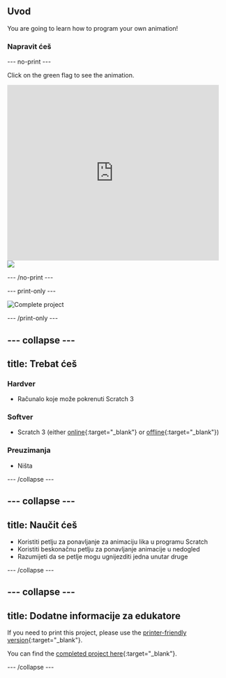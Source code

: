 ## Uvod

You are going to learn how to program your own animation!

### Napravit ćeš

\--- no-print \---

Click on the green flag to see the animation.

<div class="scratch-preview">
  <iframe allowtransparency="true" width="485" height="402" src="https://scratch.mit.edu/projects/embed/276873231/?autostart=false" frameborder="0" scrolling="no"></iframe>
  <img src="images/space-final.png">
</div>

\--- /no-print \---

\--- print-only \---

![Complete project](images/showcase_static.png)

\--- /print-only \---

## \--- collapse \---

## title: Trebat ćeš

### Hardver

- Računalo koje može pokrenuti Scratch 3

### Softver

- Scratch 3 (either [online](https://rpf.io/scratchon){:target="_blank"} or [offline](https://rpf.io/scratchoff){:target="_blank"})

### Preuzimanja

- Ništa

\--- /collapse \---

## \--- collapse \---

## title: Naučit ćeš

- Koristiti petlju za ponavljanje za animaciju lika u programu Scratch
- Koristiti beskonačnu petlju za ponavljanje animacije u nedogled
- Razumijeti da se petlje mogu ugnijezditi jedna unutar druge

\--- /collapse \---

## \--- collapse \---

## title: Dodatne informacije za edukatore

If you need to print this project, please use the [printer-friendly version](https://projects.raspberrypi.org/en/projects/lost-in-space/print){:target="_blank"}.

You can find the [completed project here](https://rpf.io/p/en/lost-in-space-get){:target="_blank"}.

\--- /collapse \---